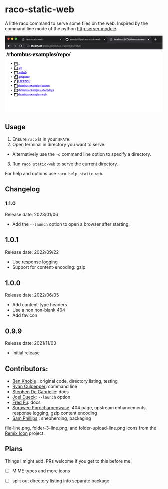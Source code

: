 # raco-static-web

A little raco command to serve some files on the web.  Inspired by the command
line mode of the python [http.server module](https://docs.python.org/3/library/http.server.html).

![screen shot](screenshot.png)

## Usage

1. Ensure `raco` is in your `$PATH`.
2. Open terminal in directory you want to serve.
  - Alternatively use the `-d` command line option to specify a directory.
3. Run `raco static-web` to serve the current directory.

For help and options use `raco help static-web`.

## Changelog
### 1.1.0
Release date: 2023/01/06
- Add the `--launch` option to open a browser after starting.

## 1.0.1
Release date: 2022/09/22
- Use response logging
- Support for content-encoding: gzip

## 1.0.0
Release date: 2022/06/05
- Add content-type headers
- Use a non non-blank 404
- Add favicon

## 0.9.9
Release date: 2021/11/03
- Initial release

## Contributors:
 - [Ben Knoble](https://github.com/benknoble) : original code, directory
   listing, testing
 - [Ryan Culpepper](https://github.com/rmculpepper): command line
 - [Stephen De Gabrielle](https://github.com/spdegabrielle): docs
 - [Joel Dueck](https://github.com/otherjoel): `--launch` option
 - [Fred Fu](https://github.com/capfredf): docs
 - [Sorawee Porncharoenwase](https://github.com/sorawee): 404 page, upstream
   enhancements, response logging, gzip content encoding
 - [Sam Phillips](https://github.com/samdphillips) : shepherding, packaging

file-line.png, folder-3-line.png, and folder-upload-line.png icons from the
[Remix Icon](https://github.com/Remix-Design/RemixIcon) project.

## Plans
Things I might add.  PRs welcome if you get to this before me.

 - [ ] MIME types and more icons
 - [ ] split out directory listing into separate package

